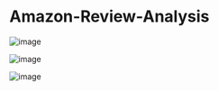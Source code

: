 # Amazon-Review-Analysis

![image](https://github.com/user-attachments/assets/0235e7d1-0ba8-4800-bc47-234d5a8c3755)

![image](https://github.com/user-attachments/assets/1b2f0bd7-8d2b-4579-8f43-8fdd111a4403)

![image](https://github.com/user-attachments/assets/47677e6d-f1f1-42c6-80ce-d9cbf3ca56fb)


